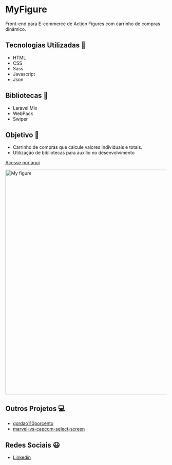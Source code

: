 # MyFigure

Front-end para E-commerce de Action Figures com carrinho de compras dinâmico.

## Tecnologias Utilizadas 🚀

- HTML
- CSS
- Sass
- Javascript
- Json

## Bibliotecas 📘

- Laravel Mix
- WebPack
- Swiper

## Objetivo 🎯

- Carrinho de compras que calcule valores individuais e totais.
- Utilização de bibliotecas para auxílio no desenvolvimento

<a href='https://marcos-sco.github.io/MyFigure/'>Acesse por aqui</a>
<p align="left">
  <a href='https://marcos-sco.github.io/MyFigure/'>
    <img src="https://marcos-sco.github.io/MyFigure/app/public/img/gif/myFigure.gif?raw=true" width="700" title="My figure">
  </a>
</p>

## Outros Projetos 💻

- [gordao110porcento](https://github.com/Marcos-SCO/gordao110porcento)
- [marvel-vs-capcom-select-screen](https://github.com/Marcos-SCO/Marvel-vs-Capcom-select-select-screen)

## Redes Sociais 😃

- [Linkedin](https://www.linkedin.com/in/marcos-sco/)
